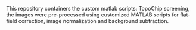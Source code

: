 This repository containers the custom matlab scripts: TopoChip screening, the images were pre-processed using customized MATLAB  scripts for flat-field correction, image normalization and background subtraction.
